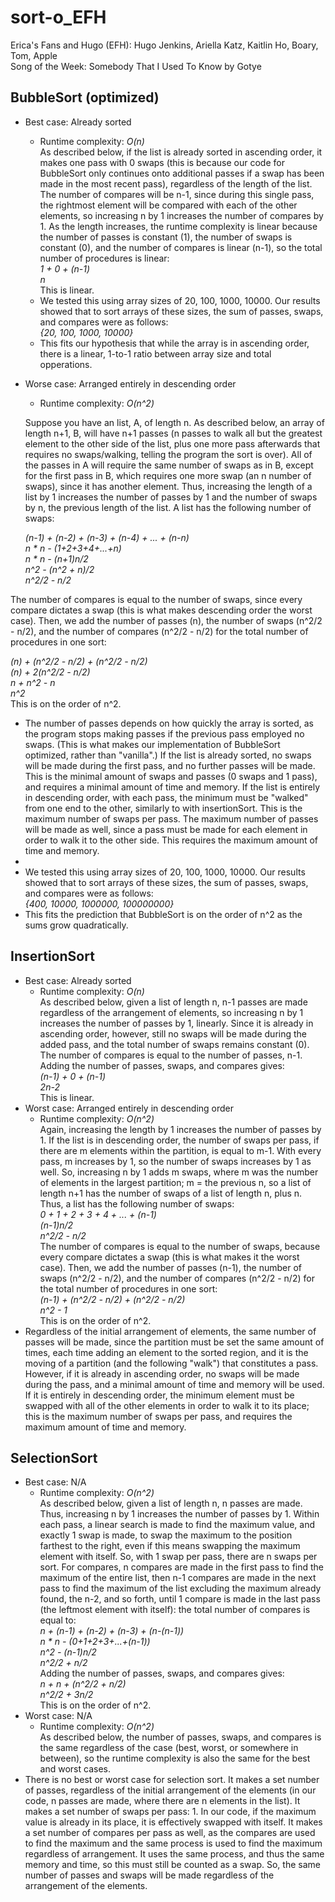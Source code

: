 # sort-o_EFH
Erica's Fans and Hugo (EFH): Hugo Jenkins, Ariella Katz, Kaitlin Ho, Boary, Tom, Apple  
Song of the Week: Somebody That I Used To Know by Gotye
## BubbleSort (optimized)
* Best case: Already sorted
  * Runtime complexity: *O(n)*  
  As described below, if the list is already sorted in ascending order, it makes one pass with 0 swaps (this is because our code for BubbleSort only continues onto additional passes if a swap has been made in the most recent pass), regardless of the length of the list. The number of compares will be n-1, since during this single pass, the rightmost element will be compared with each of the other elements, so increasing n by 1 increases the number of compares by 1. As the length increases, the runtime complexity is linear because the number of passes is constant (1), the number of swaps is constant (0), and the number of compares is linear (n-1), so the total number of procedures is linear:  
  *1 + 0 + (n-1)*  
  *n*  
  This is linear.
  * We tested this using array sizes of 20, 100, 1000, 10000. Our results showed that to sort arrays of these sizes, the sum of passes, swaps, and compares were as follows:  
  *{20, 100, 1000, 10000}*
  * This fits our hypothesis that while the array is in ascending order, there is a linear, 1-to-1 ratio between array size and total opperations. 
* Worse case: Arranged entirely in descending order  

  * Runtime complexity: *O(n^2)*  
 
  Suppose you have an list, A, of length n. As described below, an array of length n+1, B, will have n+1 passes (n passes to walk all but the greatest element to the other side of the list, plus one more pass afterwards that requires no swaps/walking, telling the program the sort is over). All of the passes in A will require the same number of swaps as in B, except for the first pass in B, which requires one more swap (an n number of swaps), since it has another element. Thus, increasing the length of a list by 1 increases the number of passes by 1 and the number of swaps by n, the previous length of the list. A list has the following number of swaps:  
  
  *(n-1) + (n-2) + (n-3) + (n-4) + ... + (n-n)*  
  *n * n - (1+2+3+4+...+n)*  
  *n * n - (n+1)n/2*  
  *n^2 - (n^2 + n)/2*  
  *n^2/2 - n/2*  
  
The number of compares is equal to the number of swaps, since every compare dictates a swap (this is what makes descending order the worst case). Then, we add the number of passes (n), the number of swaps (n^2/2 - n/2), and the number of compares (n^2/2 - n/2) for the total number of procedures in one sort:  

*(n) + (n^2/2 - n/2) + (n^2/2 - n/2)*  
*(n) + 2(n^2/2 - n/2)*  
*n + n^2 - n*  
*n^2*  
This is on the order of n^2.  

* The number of passes depends on how quickly the array is sorted, as the program stops making passes if the previous pass employed no swaps. (This is what makes our implementation of BubbleSort optimized, rather than "vanilla".) If the list is already sorted, no swaps will be made during the first pass, and no further passes will be made. This is the minimal amount of swaps and passes (0 swaps and 1 pass), and requires a minimal amount of time and memory. If the list is entirely in descending order, with each pass, the minimum must be "walked" from one end to the other, similarly to with insertionSort. This is the maximum number of swaps per pass. The maximum number of passes will be made as well, since a pass must be made for each element in order to walk it to the other side. This requires the maximum amount of time and memory.  
* 
* We tested this using array sizes of 20, 100, 1000, 10000. Our results showed that to sort arrays of these sizes, the sum of passes, swaps, and compares were as follows:  
  *{400, 10000, 1000000, 100000000}*  
* This fits the prediction that BubbleSort is on the order of n^2 as the sums grow quadratically.  
  
## InsertionSort
* Best case: Already sorted
  * Runtime complexity: *O(n)*  
  As described below, given a list of length n, n-1 passes are made regardless of the arrangement of elements, so increasing n by 1 increases the number of passes by 1, linearly. Since it is already in ascending order, however, still no swaps will be made during the added pass, and the total number of swaps remains constant (0). The number of compares is equal to the number of passes, n-1. Adding the number of passes, swaps, and compares gives:  
  *(n-1) + 0 + (n-1)*  
  *2n-2*  
 This is linear. 
* Worst case: Arranged entirely in descending order  
  * Runtime complexity: *O(n^2)*  
  Again, increasing the length by 1 increases the number of passes by 1. If the list is in descending order, the number of swaps per pass, if there are m elements within the partition, is equal to m-1. With every pass, m increases by 1, so the number of swaps increases by 1 as well. So, increasing n by 1 adds m swaps, where m was the number of elements in the largest partition; m = the previous n, so a list of length n+1 has the number of swaps of a list of length n, plus n. Thus, a list has the following number of swaps:  
  *0 + 1 + 2 + 3 + 4 + ... + (n-1)*  
  *(n-1)n/2*  
  *n^2/2 - n/2*  
The number of compares is equal to the number of swaps, because every compare dictates a swap (this is what makes it the worst case). Then, we add the number of passes (n-1), the number of swaps (n^2/2 - n/2), and the number of compares (n^2/2 - n/2) for the total number of procedures in one sort:  
*(n-1) + (n^2/2 - n/2) + (n^2/2 - n/2)*  
*n^2 - 1*  
This is on the order of n^2.
* Regardless of the initial arrangement of elements, the same number of passes will be made, since the partition must be set the same amount of times, each time adding an element to the sorted region, and it is the moving of a partition (and the following "walk") that constitutes a pass. However, if it is already in ascending order, no swaps will be made during the pass, and a minimal amount of time and memory will be used. If it is entirely in descending order, the minimum element must be swapped with all of the other elements in order to walk it to its place; this is the maximum number of swaps per pass, and requires the maximum amount of time and memory.
## SelectionSort
* Best case: N/A
  * Runtime complexity: *O(n^2)*  
  As described below, given a list of length n, n passes are made. Thus, increasing n by 1 increases the number of passes by 1. Within each pass, a linear search is made to find the maximum value, and exactly 1 swap is made, to swap the maximum to the position farthest to the right, even if this means swapping the maximum element with itself. So, with 1 swap per pass, there are n swaps per sort. For compares, n compares are made in the first pass to find the maximum of the entire list, then n-1 compares are made in the next pass to find the maximum of the list excluding the maximum already found, the n-2, and so forth, until 1 compare is made in the last pass (the leftmost element with itself): the total number of compares is equal to:  
  *n + (n-1) + (n-2) + (n-3) + (n-(n-1))*  
  *n * n - (0+1+2+3+...+(n-1))*  
  *n^2 - (n-1)n/2*  
  *n^2/2 + n/2*  
Adding the number of passes, swaps, and compares gives:  
*n + n + (n^2/2 + n/2)*  
*n^2/2 + 3n/2*  
This is on the order of n^2.
* Worst case: N/A  
  * Runtime complexity: *O(n^2)*  
  As described below, the number of passes, swaps, and compares is the same regardless of the case (best, worst, or somewhere in between), so the runtime complexity is also the same for the best and worst cases. 
* There is no best or worst case for selection sort. It makes a set number of passes, regardless of the initial arrangement of the elements (in our code, n passes are made, where there are n elements in the list). It makes a set number of swaps per pass: 1. In our code, if the maximum value is already in its place, it is effectively swapped with itself. It makes a set number of compares per pass as well, as the compares are used to find the maximum and the same process is used to find the maximum regardless of arrangement. It uses the same process, and thus the same memory and time, so this must still be counted as a swap. So, the same number of passes and swaps will be made regardless of the arrangement of the elements.

